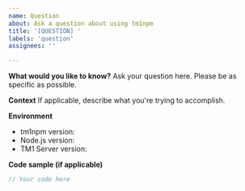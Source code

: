 ```yaml
---
name: Question
about: Ask a question about using tm1npm
title: '[QUESTION] '
labels: 'question'
assignees: ''

---
```


**What would you like to know?**
Ask your question here. Please be as specific as possible.

**Context**
If applicable, describe what you're trying to accomplish.

**Environment**
- tm1npm version: 
- Node.js version: 
- TM1 Server version: 

**Code sample (if applicable)**
```javascript
// Your code here
```